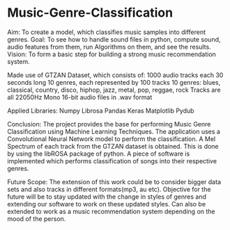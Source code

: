 # Music-Genre-Classification
Aim: To create a model, which classifies music samples into different genres. 
Goal: To see how to handle sound files in python, compute sound, audio features from them, run Algorithms on them, and see the results. 
Vision: To form a basic step for building a strong music recommendation system.

Made use of GTZAN Dataset, which consists of:
1000 audio tracks each 30 seconds long
10 genres, each represented by 100 tracks
10 genres: blues, classical, country, disco, hiphop, jazz, metal, pop, reggae, rock
Tracks are all 22050Hz
Mono 16-bit audio files in .wav format

Applied Libraries: 
Numpy
Librosa
Pandas
Keras 
Matplotlib
Pydub

Conclusion: The project provides the base for performing Music Genre Classification using Machine Learning Techniques.
The application uses a Convolutional Neural Network model to perform the classification.
A Mel Spectrum of each track from the GTZAN dataset is obtained. This is done by using the libROSA package of python.
A piece of software is implemented which performs classification of songs into their respective genres.

Future Scope: The extension of this work could be to consider bigger data sets and also tracks in different formats(mp3, au etc).
Objective for the future will be to stay updated with the change in styles of genres and extending our software to work on these updated styles.
Can also be extended to work as a music recommendation system depending on the mood of the person.
